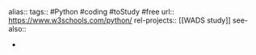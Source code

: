 alias::
tags:: #Python #coding #toStudy #free 
url:: https://www.w3schools.com/python/
rel-projects:: [[WADS study]] 
see-also::

-